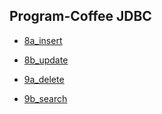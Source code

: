 ## Program-Coffee JDBC

- [8a_insert](https://github.com/nikshitha-p-rai-29/Java_Programs/blob/main/cofeeeJDBC/8a_insert.jpeg)

- [8b_update](https://github.com/nikshitha-p-rai-29/Java_Programs/blob/main/cofeeeJDBC/8b_update.jpeg)

- [9a_delete](https://github.com/nikshitha-p-rai-29/Java_Programs/blob/main/cofeeeJDBC/9a_delete.jpeg)

- [9b_search](https://github.com/nikshitha-p-rai-29/Java_Programs/blob/main/cofeeeJDBC/9b_search.jpeg)